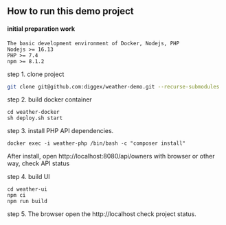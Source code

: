 ## How to run this demo project
#### initial preparation work
```
The basic development environment of Docker, Nodejs, PHP
Nodejs >= 16.13
PHP >= 7.4
npm >= 8.1.2
```
step 1. clone project
```bash
git clone git@github.com:diggex/weather-demo.git --recurse-submodules
````

step 2. build docker container 
```
cd weather-docker 
sh deploy.sh start
```

step 3. install PHP API dependencies.
```
docker exec -i weather-php /bin/bash -c "composer install"
```
After install, open http://localhost:8080/api/owners with browser or other way, check API status

step 4. build UI
```
cd weather-ui 
npm ci
npm run build
```

step 5. The browser open the http://localhost check project status.

